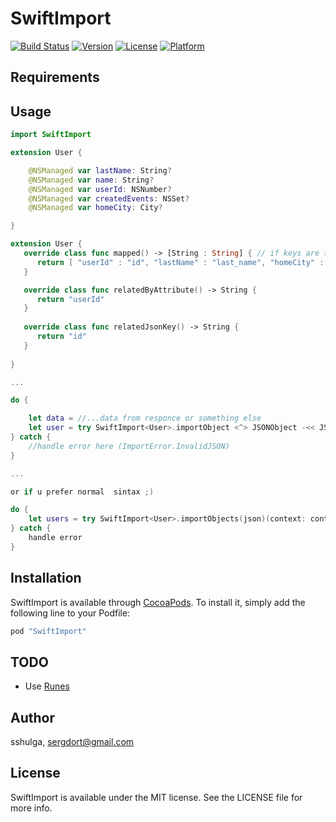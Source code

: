 # SwiftImport
[![Build Status](https://travis-ci.org/sergdort/SwiftImport.svg?branch=master)](https://travis-ci.org/sergdort/SwiftImport)
[![Version](https://img.shields.io/cocoapods/v/SwiftImport.svg?style=flat)](http://cocoapods.org/pods/SwiftImport)
[![License](https://img.shields.io/cocoapods/l/SwiftImport.svg?style=flat)](http://cocoapods.org/pods/SwiftImport)
[![Platform](https://img.shields.io/cocoapods/p/SwiftImport.svg?style=flat)](http://cocoapods.org/pods/SwiftImport)

## Requirements

## Usage

```swift
import SwiftImport

extension User {

    @NSManaged var lastName: String?
    @NSManaged var name: String?
    @NSManaged var userId: NSNumber?
    @NSManaged var createdEvents: NSSet?
    @NSManaged var homeCity: City?

}

extension User {
   override class func mapped() -> [String : String] { // if keys are the same dont need to provide map
      return [ "userId" : "id", "lastName" : "last_name", "homeCity" : "home_city", "createdEvents" : "events"]
   }

   override class func relatedByAttribute() -> String {
      return "userId"
   }
   
   override class func relatedJsonKey() -> String {
      return "id"
   }
   
}

...

do {

    let data = //...data from responce or something else
    let user = try SwiftImport<User>.importObject <^> JSONObject -<< JSONObjectWithData -<< data <*> context
} catch {
	//handle error here (ImportError.InvalidJSON)
}

...

or if u prefer normal  sintax ;)

do {
    let users = try SwiftImport<User>.importObjects(json)(context: context)
} catch {
	handle error
}

```

## Installation

SwiftImport is available through [CocoaPods](http://cocoapods.org). To install
it, simply add the following line to your Podfile:

```ruby
pod "SwiftImport"
```

## TODO

- Use [Runes](https://github.com/thoughtbot/runes) 

## Author

sshulga, sergdort@gmail.com

## License

SwiftImport is available under the MIT license. See the LICENSE file for more info.
